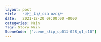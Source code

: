 ```yaml
---
layout: post
title:  "메인_회상_013~028장"
date:   2021-12-20 09:00:00 +0000
categories: Main
Tags: Story Main
SceneCode: ["scene_skip_cp013-028_q1_s10"]
---
```

